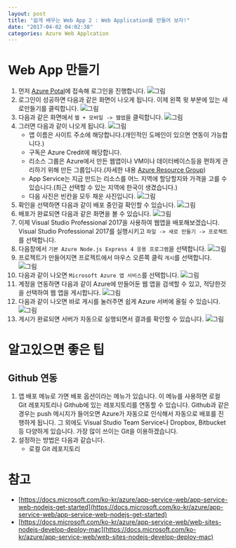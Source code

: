 ```yaml
---
layout: post
title: "쉽게 배우는 Web App 2 : Web Application를 만들어 보자!"
date: "2017-04-02 04:02:38"
categories: Azure Web Applcation
---
```


# Web App 만들기
1. 먼저 [Azure Potal](https://portal.azure.com)에 접속해 로그인을 진행합니다.
![그림](https://azureforbeginner.blob.core.windows.net/images/login.png)
2. 로그인이 성공하면 다음과 같은 화면이 나오게 됩니다. 이제 왼쪽 윗 부분에 있는 새로만들기를 클릭합니다.
![그림](https://azureforbeginner.blob.core.windows.net/images/login_success.png)
3. 다음과 같은 화면에서 `웹 + 모바일 -> 웹앱`을 클릭합니다.
![그림](https://azureforbeginner.blob.core.windows.net/images/webapp_menu.png)
4. 그러면 다음과 같이 나오게 됩니다.
![그림](https://azureforbeginner.blob.core.windows.net/images/create_webapp.png)
	* 앱 이름은 사이트 주소에 해당합니다.(개인적인 도메인이 있으면 연동이 가능합니다.)
	* 구독은 Azure Credit에 해당합니다.
	* 리소스 그룹은 Azure에서 만든 웹앱이나 VM이나 데이터베이스등을 편하게 관리하기 위해 만든 그룹입니다.(자세한 내용 [Azure Resource Group](https://docs.microsoft.com/ko-kr/azure/azure-resource-manager/resource-group-overview))
	* App Service는 지금 만드는 리소스를 어느 지역에 할당할지와 가격을 고를 수 있습니다.(최근 선택할 수 있는 지역에 한국이 생겼습니다.)
	* 다음 사진은 빈칸을 모두 채운 사진입니다.
![그림](https://azureforbeginner.blob.core.windows.net/images/create_webapp_success.png)
5. 확인을 선택하면 다음과 같이 배포 중인걸 확인할 수 있습니다.
![그림](https://azureforbeginner.blob.core.windows.net/images/webapp_creating.png)
6. 배포가 완료되면 다음과 같은 화면을 볼 수 있습니다.
![그림](https://azureforbeginner.blob.core.windows.net/images/webapp_success.png)
7. 이제 Visual Studio Professional 2017을 사용하여 웹앱을 배포해보겠습니다. Visual Studio Professional 2017를 실행시키고 `파일 -> 새로 만들기 -> 프로젝트`를 선택합니다.
8. 다음창에서 `기본 Azure Node.js Express 4 응용 프로그램`을 선택합니다.
![그림](https://azureforbeginner.blob.core.windows.net/images/create_project.PNG)
9. 프로젝트가 만들어지면 프로젝트에서 마우스 오른쪽 클릭 `게시`를 선택합니다.
![그림](https://azureforbeginner.blob.core.windows.net/images/webapp_publish.png)
10. 다음과 같이 나오면 `Microsoft Azure 앱 서비스`를 선택합니다.
![그림](https://azureforbeginner.blob.core.windows.net/images/publish_option.PNG)
11. 계정을 연동하면 다음과 같이 Azure에 만들어둔 웹 앱을 검색할 수 있고, 적당한것을 선택하여 웹 앱을 게시합니다.
![그림](https://azureforbeginner.blob.core.windows.net/images/webapp_account.PNG)
12. 다음과 같이 나오면 바로 게시를 눌러주면 쉽게 Azure 서버에 올릴 수 있습니다.
![그림](https://azureforbeginner.blob.core.windows.net/images/webapp_complate.PNG)
13. 게시가 완료되면 서버가 자동으로 실행되면서 결과를 확인할 수 있습니다.
![그림](https://azureforbeginner.blob.core.windows.net/images/webapp.png)

# 알고있으면 좋은 팁
## Github 연동
1. 앱 배포 메뉴로 가면 배포 옵션이라는 메뉴가 있습니다. 이 메뉴를 사용하면 로컬 Git 레포지토리나 Github에 있는 레포지토리를 연동할 수 있습니다. Github과 같은 경우는 push 메시지가 들어오면 Azure가 자동으로 인식해서 자동으로 배포를 진행하게 됩니다. 그 외에도 Visual Studio Team Service나 Dropbox, Bitbucket 등 다양하게 있습니다. 가장 많이 쓰이는 Git을 이용하겠습니다.
2. 설정하는 방법은 다음과 같습니다.
	* 로컬 Git 레포지토리
	

# 참고
* [https://docs.microsoft.com/ko-kr/azure/app-service-web/app-service-web-nodejs-get-started](https://docs.microsoft.com/ko-kr/azure/app-service-web/app-service-web-nodejs-get-started)
* [https://docs.microsoft.com/ko-kr/azure/app-service-web/web-sites-nodejs-develop-deploy-mac](https://docs.microsoft.com/ko-kr/azure/app-service-web/web-sites-nodejs-develop-deploy-mac)